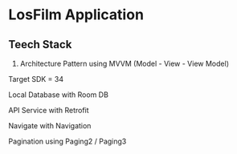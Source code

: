 # LosFilm Application

## Teech Stack

1. Architecture Pattern using MVVM (Model - View - View Model)

Target SDK = 34

Local Database with Room DB

API Service with Retrofit

Navigate with Navigation

Pagination using Paging2 / Paging3
